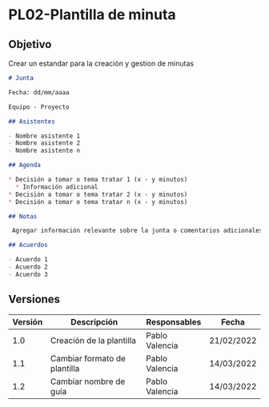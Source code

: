 # PL02-Plantilla de minuta

## Objetivo

Crear un estandar para la creación y gestion de minutas


```md
# Junta

Fecha: dd/mm/aaaa

Equipo - Proyecto

## Asistentes

- Nombre asistente 1
- Nombre asistente 2
- Nombre asistente n

## Agenda

* Decisión a tomar o tema tratar 1 (x - y minutos)
  * Información adicional
* Decisión a tomar o tema tratar 2 (x - y minutos)
* Decisión a tomar o tema tratar n (x - y minutos)

## Notas

 Agregar información relevante sobre la junta o comentarios adicionales.

## Acuerdos

- Acuerdo 1
- Acuerdo 2
- Acuerdo 3
```

## Versiones

| Versión | Descripción                  | Responsables   | Fecha      |
| ------- | ---------------------------- | -------------- | ---------- |
| 1.0     | Creación de la plantilla     | Pablo Valencia | 21/02/2022 |
| 1.1     | Cambiar formato de plantilla | Pablo Valencia | 14/03/2022 |
| 1.2     | Cambiar nombre de guía       | Pablo Valencia | 14/03/2022 |
